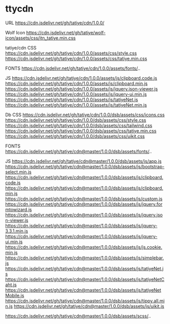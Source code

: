 # ttycdn

URL
https://cdn.jsdelivr.net/gh/tatiye/cdn/1.0.0/


Wolf Icon 
https://cdn.jsdelivr.net/gh/tatiye/wolf-icon/assets/css/itn_tatiye.min.css

tatiye/cdn
CSS
https://cdn.jsdelivr.net/gh/tatiye/cdn/1.0.0/assets/css/style.css
https://cdn.jsdelivr.net/gh/tatiye/cdn/1.0.0/assets/css/tatiye.min.css

FONTS
https://cdn.jsdelivr.net/gh/tatiye/cdn/1.0.0/assets/fonts/..


JS
https://cdn.jsdelivr.net/gh/tatiye/cdn/1.0.0/assets/js/clipboard.code.js
https://cdn.jsdelivr.net/gh/tatiye/cdn/1.0.0/assets/js/clipboard.min.js
https://cdn.jsdelivr.net/gh/tatiye/cdn/1.0.0/assets/js/jquery.json-viewer.js
https://cdn.jsdelivr.net/gh/tatiye/cdn/1.0.0/assets/js/jquery-ui.min.js
https://cdn.jsdelivr.net/gh/tatiye/cdn/1.0.0/assets/js/tatiyeNet.js
https://cdn.jsdelivr.net/gh/tatiye/cdn/1.0.0/assets/js/tatiyeNet.min.js


Db
CSS
https://cdn.jsdelivr.net/gh/tatiye/cdn/1.0.0/dsb/assets/css/icons.css
https://cdn.jsdelivr.net/gh/tatiye/cdn/1.0.0/dsb/assets/css/style.css
https://cdn.jsdelivr.net/gh/tatiye/cdn/1.0.0/dsb/assets/css/tailwind.css
https://cdn.jsdelivr.net/gh/tatiye/cdn/1.0.0/dsb/assets/css/tatiye.min.css
https://cdn.jsdelivr.net/gh/tatiye/cdn/1.0.0/dsb/assets/css/uikit.css

FONTS
https://cdn.jsdelivr.net/gh/tatiye/cdn@master/1.0.0/dsb/assets/fonts/..

JS
https://cdn.jsdelivr.net/gh/tatiye/cdn@master/1.0.0/dsb/assets/js/app.js
https://cdn.jsdelivr.net/gh/tatiye/cdn@master/1.0.0/dsb/assets/js/bootstrap-select.min.js
https://cdn.jsdelivr.net/gh/tatiye/cdn@master/1.0.0/dsb/assets/js/clipboard.code.js
https://cdn.jsdelivr.net/gh/tatiye/cdn@master/1.0.0/dsb/assets/js/clipboard.min.js
https://cdn.jsdelivr.net/gh/tatiye/cdn@master/1.0.0/dsb/assets/js/custom.js
https://cdn.jsdelivr.net/gh/tatiye/cdn@master/1.0.0/dsb/assets/js/jquery.formtowizard.js
https://cdn.jsdelivr.net/gh/tatiye/cdn@master/1.0.0/dsb/assets/js/jquery.json-viewer.js
https://cdn.jsdelivr.net/gh/tatiye/cdn@master/1.0.0/dsb/assets/js/jquery-3.3.1.min.js
https://cdn.jsdelivr.net/gh/tatiye/cdn@master/1.0.0/dsb/assets/js/jquery-ui.min.js
https://cdn.jsdelivr.net/gh/tatiye/cdn@master/1.0.0/dsb/assets/js/js.cookie.min.js
https://cdn.jsdelivr.net/gh/tatiye/cdn@master/1.0.0/dsb/assets/js/simplebar.js
https://cdn.jsdelivr.net/gh/tatiye/cdn@master/1.0.0/dsb/assets/js/tatiyeNet.js
https://cdn.jsdelivr.net/gh/tatiye/cdn@master/1.0.0/dsb/assets/js/tatiyeNetCaht.js
https://cdn.jsdelivr.net/gh/tatiye/cdn@master/1.0.0/dsb/assets/js/tatiyeNetMobile.js
https://cdn.jsdelivr.net/gh/tatiye/cdn@master/1.0.0/dsb/assets/js/tippy.all.min.js
https://cdn.jsdelivr.net/gh/tatiye/cdn@master/1.0.0/dsb/assets/js/uikit.js

https://cdn.jsdelivr.net/gh/tatiye/cdn@master/1.0.0/dsb/assets/scss/..
